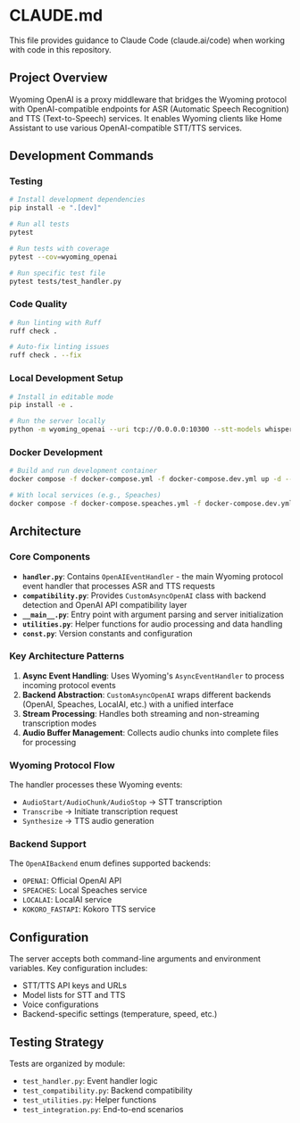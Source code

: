 # CLAUDE.md

This file provides guidance to Claude Code (claude.ai/code) when working with code in this repository.

## Project Overview

Wyoming OpenAI is a proxy middleware that bridges the Wyoming protocol with OpenAI-compatible endpoints for ASR (Automatic Speech Recognition) and TTS (Text-to-Speech) services. It enables Wyoming clients like Home Assistant to use various OpenAI-compatible STT/TTS services.

## Development Commands

### Testing
```bash
# Install development dependencies
pip install -e ".[dev]"

# Run all tests
pytest

# Run tests with coverage
pytest --cov=wyoming_openai

# Run specific test file
pytest tests/test_handler.py
```

### Code Quality
```bash
# Run linting with Ruff
ruff check .

# Auto-fix linting issues
ruff check . --fix
```

### Local Development Setup
```bash
# Install in editable mode
pip install -e .

# Run the server locally
python -m wyoming_openai --uri tcp://0.0.0.0:10300 --stt-models whisper-1 --tts-models tts-1
```

### Docker Development
```bash
# Build and run development container
docker compose -f docker-compose.yml -f docker-compose.dev.yml up -d --build

# With local services (e.g., Speaches)
docker compose -f docker-compose.speaches.yml -f docker-compose.dev.yml up -d --build
```

## Architecture

### Core Components

- **`handler.py`**: Contains `OpenAIEventHandler` - the main Wyoming protocol event handler that processes ASR and TTS requests
- **`compatibility.py`**: Provides `CustomAsyncOpenAI` class with backend detection and OpenAI API compatibility layer
- **`__main__.py`**: Entry point with argument parsing and server initialization
- **`utilities.py`**: Helper functions for audio processing and data handling
- **`const.py`**: Version constants and configuration

### Key Architecture Patterns

1. **Async Event Handling**: Uses Wyoming's `AsyncEventHandler` to process incoming protocol events
2. **Backend Abstraction**: `CustomAsyncOpenAI` wraps different backends (OpenAI, Speaches, LocalAI, etc.) with a unified interface
3. **Stream Processing**: Handles both streaming and non-streaming transcription modes
4. **Audio Buffer Management**: Collects audio chunks into complete files for processing

### Wyoming Protocol Flow

The handler processes these Wyoming events:
- `AudioStart/AudioChunk/AudioStop` → STT transcription
- `Transcribe` → Initiate transcription request  
- `Synthesize` → TTS audio generation

### Backend Support

The `OpenAIBackend` enum defines supported backends:
- `OPENAI`: Official OpenAI API
- `SPEACHES`: Local Speaches service
- `LOCALAI`: LocalAI service
- `KOKORO_FASTAPI`: Kokoro TTS service

## Configuration

The server accepts both command-line arguments and environment variables. Key configuration includes:
- STT/TTS API keys and URLs
- Model lists for STT and TTS
- Voice configurations
- Backend-specific settings (temperature, speed, etc.)

## Testing Strategy

Tests are organized by module:
- `test_handler.py`: Event handler logic
- `test_compatibility.py`: Backend compatibility
- `test_utilities.py`: Helper functions
- `test_integration.py`: End-to-end scenarios